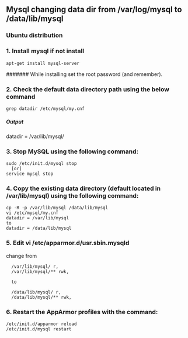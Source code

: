 ## Mysql changing data dir from /var/log/mysql to /data/lib/mysql

### Ubuntu distribution

### 1. Install mysql if not install
```
apt-get install mysql-server
```
####### While installing set the root password (and remember).

### 2. Check the default data directory path using the below command
```
grep datadir /etc/mysql/my.cnf
```
##### Output
datadir		= /var/lib/mysql/

### 3. Stop MySQL using the following command:
```
sudo /etc/init.d/mysql stop
  [or]
service mysql stop
```
### 4. Copy the existing data directory (default located in /var/lib/mysql) using the following command:
```
cp -R -p /var/lib/mysql /data/lib/mysql
vi /etc/mysql/my.cnf
datadir = /var/lib/mysql
to
datadir = /data/lib/mysql
```
### 5. Edit vi /etc/apparmor.d/usr.sbin.mysqld
change from 
```
  /var/lib/mysql/ r,
  /var/lib/mysql/** rwk,
 
  to

  /data/lib/mysql/ r,
  /data/lib/mysql/** rwk,

```
### 6. Restart the AppArmor profiles with the command:
```
/etc/init.d/apparmor reload
/etc/init.d/mysql restart
```
